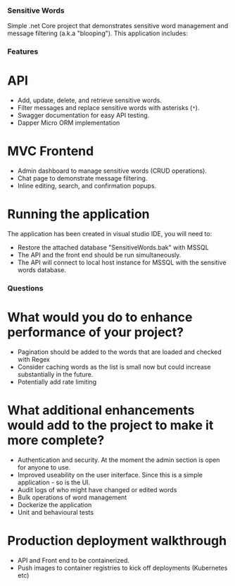 ### Sensitive Words

Simple .net Core project that demonstrates sensitive word management and message filtering (a.k.a "blooping"). This application includes:

### Features
# API
- Add, update, delete, and retrieve sensitive words.
- Filter messages and replace sensitive words with asterisks (`*`).
- Swagger documentation for easy API testing.
- Dapper Micro ORM implementation

# MVC Frontend
- Admin dashboard to manage sensitive words (CRUD operations).
- Chat page to demonstrate message filtering.
- Inline editing, search, and confirmation popups.

# Running the application
The application has been created in visual studio IDE, you will need to:
- Restore the attached database "SensitiveWords.bak" with MSSQL
- The API and the front end should be run simultaneously.
- The API will connect to local host instance for MSSQL with the sensitive words database.

### Questions
# What would you do to enhance performance of your project?
- Pagination should be added to the words that are loaded and checked with Regex
- Consider caching words as the list is small now but could increase substantially in the future.
- Potentially add rate limiting

# What additional enhancements would add to the project to make it more complete?
- Authentication and security. At the moment the admin section is open for anyone to use.
- Improved useability on the user initerface. Since this is a simple application - so is the UI.
- Audit logs of who might have changed or edited words
- Bulk operations of word management
- Dockerize the application
- Unit and behavioural tests

# Production deployment walkthrough
- API and Front end to be containerized.
- Push images to container registries to kick off deployments (Kubernetes etc)

